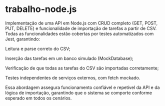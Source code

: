 # trabalho-node.js

Implementação de uma API em Node.js com CRUD completo (GET, POST, PUT, DELETE) e funcionalidade de importação de tarefas a partir de CSV. Todas as funcionalidades estão cobertas por testes automatizados com Jest, garantindo:

Leitura e parse correto do CSV;

Inserção das tarefas em um banco simulado (MockDatabase);

Verificação de que todas as tarefas do CSV são importadas corretamente;

Testes independentes de serviços externos, com fetch mockado.

Essa abordagem assegura funcionamento confiável e repetível da API e da lógica de importação, garantindo que o sistema se comporte conforme esperado em todos os cenários.
